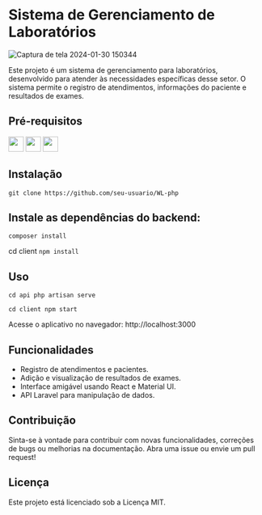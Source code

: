 # Sistema de Gerenciamento de Laboratórios
![Captura de tela 2024-01-30 150344](https://github.com/LucasNoliveira/WL-php/assets/83134855/7707274e-10e3-440b-8eeb-d0fcbe7967f0)

Este projeto é um sistema de gerenciamento para laboratórios, desenvolvido para atender às necessidades específicas desse setor. O sistema permite o registro de atendimentos, informações do paciente e resultados de exames.

## Pré-requisitos
  <img height="30em" src="https://img.shields.io/badge/Node.js-43853D?style=for-the-badge&logo=node.js&logoColor=white" />
<img height="30" src="https://img.shields.io/badge/laravel-%23FF2D20.svg?style=for-the-badge&logo=laravel&logoColor=white" />
<img height="30" src="https://img.shields.io/badge/sqlite-%2307405e.svg?style=for-the-badge&logo=sqlite&logoColor=white" />

## Instalação
`git clone https://github.com/seu-usuario/WL-php`

## Instale as dependências do backend:
`composer install`

cd client
`npm install`

## Uso
`cd api
php artisan serve`

`cd client
npm start`

Acesse o aplicativo no navegador: http://localhost:3000

## Funcionalidades
- Registro de atendimentos e pacientes.
- Adição e visualização de resultados de exames.
- Interface amigável usando React e Material UI.
- API Laravel para manipulação de dados.

## Contribuição
Sinta-se à vontade para contribuir com novas funcionalidades, correções de bugs ou melhorias na documentação. Abra uma issue ou envie um pull request!

## Licença
Este projeto está licenciado sob a Licença MIT.

 
